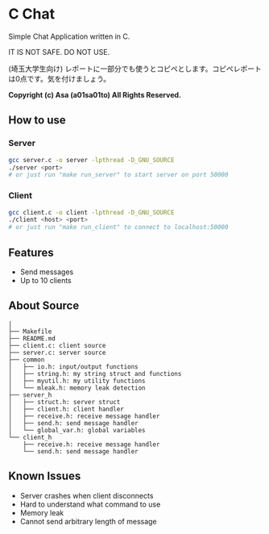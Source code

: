 # C Chat

Simple Chat Application written in C.

IT IS NOT SAFE. DO NOT USE.

(埼玉大学生向け)
レポートに一部分でも使うとコピペとします。コピペレポートは0点です。気を付けましょう。

**Copyright (c) Asa (a01sa01to) All Rights Reserved.**

## How to use

### Server

```bash
gcc server.c -o server -lpthread -D_GNU_SOURCE
./server <port>
# or just run "make run_server" to start server on port 50000
```

### Client

```bash
gcc client.c -o client -lpthread -D_GNU_SOURCE
./client <host> <port>
# or just run "make run_client" to connect to localhost:50000
```

## Features

- Send messages
- Up to 10 clients

## About Source

```plaintext
│
├── Makefile
├── README.md
├── client.c: client source
├── server.c: server source
├── common
│   ├── io.h: input/output functions
│   ├── string.h: my string struct and functions
│   ├── myutil.h: my utility functions
│   └── mleak.h: memory leak detection
├── server_h
│   ├── struct.h: server struct
│   ├── client.h: client handler
│   ├── receive.h: receive message handler
│   ├── send.h: send message handler
│   └── global_var.h: global variables
└── client_h
    ├── receive.h: receive message handler
    └── send.h: send message handler
```

## Known Issues

- Server crashes when client disconnects
- Hard to understand what command to use
- Memory leak
- Cannot send arbitrary length of message
